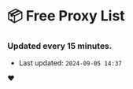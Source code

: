 # :package: Free Proxy List
### Updated every 15 minutes.

- Last updated: `2024-09-05 14:37`

:heart:
